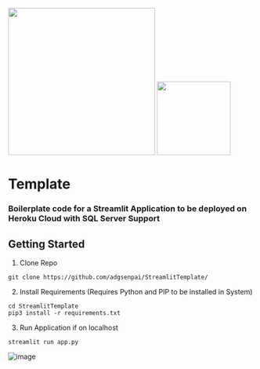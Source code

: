 
<p float="left">
    <img width="300px" src="https://user-images.githubusercontent.com/45560312/218997258-38dae6f5-5fa3-4c7e-9322-16a6babaaa3c.png">
    <img width="150px" src="https://user-images.githubusercontent.com/45560312/218998354-1a98aa04-1fa7-48f4-acfb-11f708794c7d.png">
</p>

 
 



# Template

### Boilerplate code for a Streamlit Application to be deployed on Heroku Cloud with SQL Server Support

## Getting Started

1. Clone Repo

```
git clone https://github.com/adgsenpai/StreamlitTemplate/
```

2. Install Requirements (Requires Python and PIP to be installed in System)
```
cd StreamlitTemplate
pip3 install -r requirements.txt
```

3. Run Application if on localhost
```
streamlit run app.py
```

![image](https://user-images.githubusercontent.com/45560312/219000450-ff00f49f-0130-4bf9-b4d1-72e031322d7f.png)

